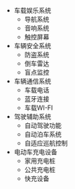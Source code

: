- 车载娱乐系统
	- 导航系统
	- 音响系统
	- 触控屏幕
- 车辆安全系统
	- 防盗系统
	- 倒车雷达
	- 盲点监控
- 车辆通信系统
	- 车载电话
	- 蓝牙连接
	- 车载WI-FI
- 驾驶辅助系统
	- 自动驾驶功能
	- 自动泊车系统
	- 自适应巡航控制
- 电动车充电设备
	- 家用充电桩
	- 公共充电桩
	- 快充设备